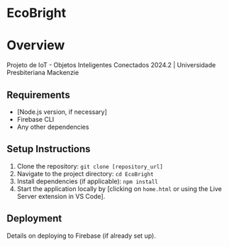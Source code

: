 # EcoBright

# Overview
Projeto de IoT - Objetos Inteligentes Conectados 2024.2 | Universidade Presbiteriana Mackenzie

## Requirements
- [Node.js version, if necessary]
- Firebase CLI
- Any other dependencies

## Setup Instructions
1. Clone the repository: `git clone [repository_url]`
2. Navigate to the project directory: `cd EcoBright`
3. Install dependencies (if applicable): `npm install`
4. Start the application locally by [clicking on `home.html` or using the Live Server extension in VS Code].

## Deployment
Details on deploying to Firebase (if already set up).


